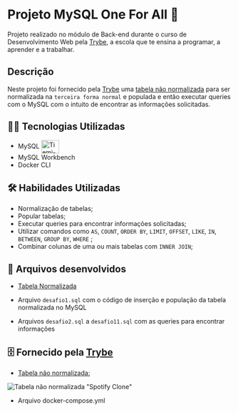 

# Projeto MySQL One For All 🎲


Projeto realizado no módulo de Back-end durante o curso de Desenvolvimento Web pela [Trybe](https://www.betrybe.com/), a escola que te ensina a programar, a aprender e a trabalhar.

## Descrição

Neste projeto foi fornecido pela [Trybe](https://www.betrybe.com/) uma [tabela não normalizada](./SpotifyClone-Non-NormalizedTable.xlsx) para ser normalizada na `terceira forma normal` e populada e então executar queries com o MySQL com o intuito de encontrar as informações solicitadas.


## 👩‍💻 Tecnologias Utilizadas

- MySQL <img align="center" alt="Tiemi-MySQL" height="30" width="40" src="https://cdn.jsdelivr.net/gh/devicons/devicon/icons/mysql/mysql-original.svg" />
- MySQL Workbench
- Docker CLI


## 🛠️ Habilidades Utilizadas

- Normalização de tabelas;
- Popular tabelas;
- Executar queries para encontrar informações solicitadas;
- Utilizar comandos como `AS`, `COUNT`, `ORDER BY`, `LIMIT`, `OFFSET`, `LIKE`, `IN`, `BETWEEN`, `GROUP BY`, `WHERE` ;
- Combinar colunas de uma ou mais tabelas com `INNER JOIN`;


## 📂 Arquivos desenvolvidos

- [Tabela Normalizada](./Tabela-normalizada-Tiemi-Faustino.xlsx)

- Arquivo `desafio1.sql` com o código de inserção e população da tabela normalizada no MySQL

- Arquivos `desafio2.sql` a `desafio11.sql` com as queries para encontrar informações



## 🗄️ Fornecido pela [Trybe](https://www.betrybe.com/)

- [Tabela não normalizada:](./SpotifyClone-Non-NormalizedTable.xlsx)

![Tabela não normalizada "Spotify Clone"](./images/non-normalized-tables.png)

- Arquivo docker-compose.yml